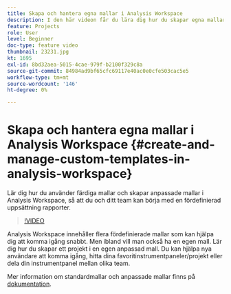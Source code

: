 ```yaml
---
title: Skapa och hantera egna mallar i Analysis Workspace
description: I den här videon får du lära dig hur du skapar egna mallar i Analysis Workspace, så att du och ditt team kan börja med en viss uppsättning rapporter.
feature: Projects
role: User
level: Beginner
doc-type: feature video
thumbnail: 23231.jpg
kt: 1695
exl-id: 8bd32aea-5015-4cae-979f-b2100f329c8a
source-git-commit: 84984ad9bf65cfc69117e40ac0e0cfe503cac5e5
workflow-type: tm+mt
source-wordcount: '146'
ht-degree: 0%

---
```


# Skapa och hantera egna mallar i Analysis Workspace {#create-and-manage-custom-templates-in-analysis-workspace}

Lär dig hur du använder färdiga mallar och skapar anpassade mallar i Analysis Workspace, så att du och ditt team kan börja med en fördefinierad uppsättning rapporter.

>[!VIDEO](https://video.tv.adobe.com/v/23231/?quality=12&learn=on)

Analysis Workspace innehåller flera fördefinierade mallar som kan hjälpa dig att komma igång snabbt. Men ibland vill man också ha en egen mall. Lär dig hur du skapar ett projekt i en egen anpassad mall. Du kan hjälpa nya användare att komma igång, hitta dina favoritinstrumentpaneler/projekt eller dela din instrumentpanel mellan olika team.

Mer information om standardmallar och anpassade mallar finns på [dokumentation](https://experienceleague.adobe.com/docs/analytics/analyze/analysis-workspace/build-workspace-project/starter-projects.html).

